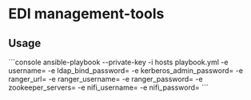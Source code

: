 # EDI management-tools

## Usage

´´´console
    ansible-playbook --private-key <private-key> -i hosts playbook.yml -e username=<username-to-create> -e ldap_bind_password=<ldap-bind-password> -e kerberos_admin_password=<kerberos-admin-password> -e ranger_url=<ranger-url> -e ranger_username=<ranger-user> -e ranger_password=<ranger-password> -e zookeeper_servers=<zookeeper-servers> -e nifi_username=<nifi-username> -e nifi_password=<nifi-password>
´´´